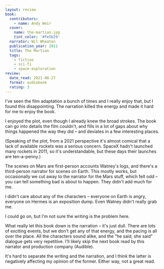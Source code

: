 ```yaml
---
layout: review
book:
  contributors:
    - name: Andy Weir
  cover:
    name: the-martian.jpg
    tint_color: '#fe5b29'
  narrator: Wil Wheaton
  publication_year: 2011
  title: The Martian
  tags:
    - fiction
    - sci-fi
    - space-exploration
review:
  date_read: 2021-08-27
  format: audiobook
  rating: 3
---
```


I've seen the film adaptation a bunch of times and I really enjoy that, but I found this disappointing.
The narration killed the energy and made it hard for me to enjoy the book.

I enjoyed the plot, even though I already knew the broad strokes.
The book can go into details the film couldn't, and fills in a lot of gaps about why things happened the way they did – and deviates in a few interesting places.

(Speaking of the plot, from a 2021 perspective it's almost comical that a lack of available rockets was a serious concern.
SpaceX hadn't launched many rockets in 2011, so it's understandable, but these days their launches are ten-a-penny.)

The scenes on Mars are first-person accounts Watney's logs, and there's a third-person narrator for scenes on Earth.
This mostly works, but occasionally we cut away to the narrator for the Mars stuff, which felt odd – you can tell something bad is about to happen.
They didn't add much for me.

I didn't care about any of the characters – everyone on Earth is angry, everyone on Hermes is an exposition dump.
Even Watney didn't really grab me.

I could go on, but I'm not sure the writing is the problem here.

What really let this book down is the narration – it's just dull.
There are lots of exciting events, but we don't get any of that energy, and the pacing is all over the place.
All the characters sound alike, and the "he said, she said" dialogue gets very repetitive.
I'll likely skip the next book read by this narrator and production company (Audible).

It's hard to separate the writing and the narration, and I think the latter is negatively affecting my opinion of the former.
Either way, not a great read.
